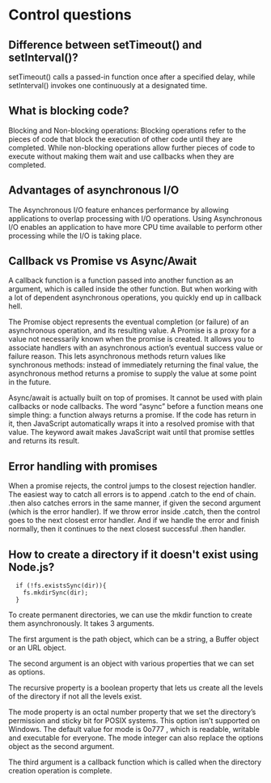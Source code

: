 # Control questions

## Difference between setTimeout() and setInterval()?
setTimeout() calls a passed-in function once after a specified delay, while setInterval() invokes one continuously at a designated time.


## What is blocking code?

Blocking and Non-blocking operations: Blocking operations refer to the pieces of code that block the execution of other code until they are completed. 
While non-blocking operations allow further pieces of code to execute without making them wait and use callbacks when they are completed.
 
 
## Advantages of asynchronous I/O
The Asynchronous I/O feature enhances performance by allowing applications to overlap processing with I/O operations. 
Using Asynchronous I/O enables an application to have more CPU time available to perform other processing while the I/O is taking place.


## Callback vs Promise vs Async/Await
A callback function is a function passed into another function as an argument, which is called inside the other function.
But when working with a lot of dependent asynchronous operations, you quickly end up in callback hell.

The Promise object represents the eventual completion (or failure) of an asynchronous operation, and its resulting value.
A Promise is a proxy for a value not necessarily known when the promise is created. 
It allows you to associate handlers with an asynchronous action’s eventual success value or failure reason. 
This lets asynchronous methods return values like synchronous methods: instead of immediately returning the final value, 
the asynchronous method returns a promise to supply the value at some point in the future.

Async/await is actually built on top of promises. It cannot be used with plain callbacks or node callbacks.
The word “async” before a function means one simple thing: a function always returns a promise. 
If the code has return <non-promise> in it, then JavaScript automatically wraps it into a resolved promise with that value.
The keyword await makes JavaScript wait until that promise settles and returns its result.


## Error handling with promises
When a promise rejects, the control jumps to the closest rejection handler.
The easiest way to catch all errors is to append .catch to the end of chain.
.then also catches errors in the same manner, if given the second argument (which is the error handler).
If we throw error inside .catch, then the control goes to the next closest error handler. 
And if we handle the error and finish normally, then it continues to the next closest successful .then handler.

  
## How to create a directory if it doesn't exist using Node.js?
```
  if (!fs.existsSync(dir)){
    fs.mkdirSync(dir);
  }
```
To create permanent directories, we can use the mkdir function to create them asynchronously. It takes 3 arguments. 
  
The first argument is the path object, which can be a string, a Buffer object or an URL object.
  
The second argument is an object with various properties that we can set as options.
  
The recursive property is a boolean property that lets us create all the levels of the directory if not all the levels exist. 
  
The mode property is an octal number property that we set the directory’s permission and sticky bit for POSIX systems. 
This option isn’t supported on Windows. The default value for mode is 0o777 , which is readable, writable and executable for everyone.
The mode integer can also replace the options object as the second argument. 
  
The third argument is a callback function which is called when the directory creation operation is complete.
